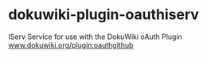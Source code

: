 # dokuwiki-plugin-oauthiserv
  IServ Service for use with the DokuWiki oAuth Plugin www.dokuwiki.org/plugin:oauthgithub 
